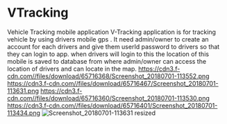 # VTracking
Vehicle Tracking mobile application
V-Tracking application is for tracking vehicle by using drivers mobile gps .
It need admin/owner to create an account for each drivers and give them userId password to drivers so that they can login to app.
when drivers will login to this the location of this mobile is saved to database from where admin/owner can access the location of drivers and can locate in the map.
https://cdn3.f-cdn.com//files/download/65716368/Screenshot_20180701-113552.png
https://cdn3.f-cdn.com//files/download/65716467/Screenshot_20180701-113631.png
https://cdn3.f-cdn.com//files/download/65716360/Screenshot_20180701-113530.png
https://cdn3.f-cdn.com//files/download/65716401/Screenshot_20180701-113434.png
![Screenshot_20180701-113631 resized](https://user-images.githubusercontent.com/23522319/54379628-c6339080-46af-11e9-9358-90cb1fe0ac1e.png)



